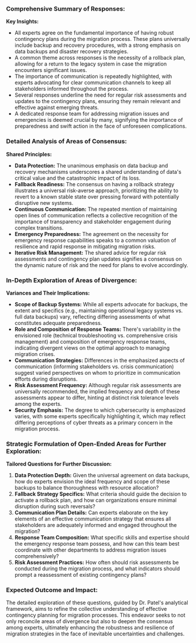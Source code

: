 ### Comprehensive Summary of Responses:

**Key Insights:**
- All experts agree on the fundamental importance of having robust contingency plans during the migration process. These plans universally include backup and recovery procedures, with a strong emphasis on data backups and disaster recovery strategies.
- A common theme across responses is the necessity of a rollback plan, allowing for a return to the legacy system in case the migration encounters significant issues.
- The importance of communication is repeatedly highlighted, with experts advocating for clear communication channels to keep all stakeholders informed throughout the process.
- Several responses underline the need for regular risk assessments and updates to the contingency plans, ensuring they remain relevant and effective against emerging threats.
- A dedicated response team for addressing migration issues and emergencies is deemed crucial by many, signifying the importance of preparedness and swift action in the face of unforeseen complications.

### Detailed Analysis of Areas of Consensus:

**Shared Principles:**
- **Data Protection:** The unanimous emphasis on data backup and recovery mechanisms underscores a shared understanding of data's critical value and the catastrophic impact of its loss.
- **Fallback Readiness:** The consensus on having a rollback strategy illustrates a universal risk-averse approach, prioritizing the ability to revert to a known stable state over pressing forward with potentially disruptive new systems.
- **Continuous Communication:** The repeated mention of maintaining open lines of communication reflects a collective recognition of the importance of transparency and stakeholder engagement during complex transitions.
- **Emergency Preparedness:** The agreement on the necessity for emergency response capabilities speaks to a common valuation of resilience and rapid response in mitigating migration risks.
- **Iterative Risk Management:** The shared advice for regular risk assessments and contingency plan updates signifies a consensus on the dynamic nature of risk and the need for plans to evolve accordingly.

### In-Depth Exploration of Areas of Divergence:

**Variances and Their Implications:**
- **Scope of Backup Systems:** While all experts advocate for backups, the extent and specifics (e.g., maintaining operational legacy systems vs. full data backups) vary, reflecting differing assessments of what constitutes adequate preparedness.
- **Role and Composition of Response Teams:** There's variability in the envisioned role (technical troubleshooting vs. comprehensive crisis management) and composition of emergency response teams, indicating divergent views on the optimal approach to managing migration crises.
- **Communication Strategies:** Differences in the emphasized aspects of communication (informing stakeholders vs. crisis communication) suggest varied perspectives on whom to prioritize in communication efforts during disruptions.
- **Risk Assessment Frequency:** Although regular risk assessments are universally recommended, the implied frequency and depth of these assessments appear to differ, hinting at distinct risk tolerance levels among the experts.
- **Security Emphasis:** The degree to which cybersecurity is emphasized varies, with some experts specifically highlighting it, which may reflect differing perceptions of cyber threats as a primary concern in the migration process.

### Strategic Formulation of Open-Ended Areas for Further Exploration:

**Tailored Questions for Further Discussion:**
1. **Data Protection Depth:** Given the universal agreement on data backups, how do experts envision the ideal frequency and scope of these backups to balance thoroughness with resource allocation?
2. **Fallback Strategy Specifics:** What criteria should guide the decision to activate a rollback plan, and how can organizations ensure minimal disruption during such reversals?
3. **Communication Plan Details:** Can experts elaborate on the key elements of an effective communication strategy that ensures all stakeholders are adequately informed and engaged throughout the migration?
4. **Response Team Composition:** What specific skills and expertise should the emergency response team possess, and how can this team best coordinate with other departments to address migration issues comprehensively?
5. **Risk Assessment Practices:** How often should risk assessments be conducted during the migration process, and what indicators should prompt a reassessment of existing contingency plans?

### Expected Outcome and Impact:

The detailed exploration of these questions, guided by Dr. Patel's analytical framework, aims to refine the collective understanding of effective contingency planning for migration processes. This endeavor seeks to not only reconcile areas of divergence but also to deepen the consensus among experts, ultimately enhancing the robustness and resilience of migration strategies in the face of inevitable uncertainties and challenges.